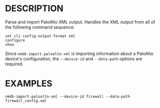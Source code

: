 DESCRIPTION
===========

Parse and import PaloAlto XML output.
Handles the XML output from all of the following command sequence:

```
set cli config-output-format xml
configure
show
```

Since `nmdb-import-paloalto-xml` is importing information about a PaloAlto
device's configuration, the `--device-id` and `--data-path` options are required.


EXAMPLES
======== 
``` 
nmdb-import-paloalto-xml --device-id firewall --data-path firewall_config.xml
```
